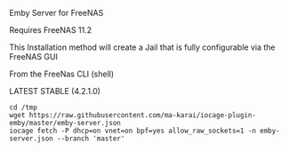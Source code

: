 Emby Server for FreeNAS

Requires FreeNAS 11.2

This Installation method will create a Jail that is fully configurable via the FreeNAS GUI

From the FreeNas CLI (shell)

LATEST STABLE (4.2.1.0)

    cd /tmp
    wget https://raw.githubusercontent.com/ma-karai/iocage-plugin-emby/master/emby-server.json
    iocage fetch -P dhcp=on vnet=on bpf=yes allow_raw_sockets=1 -n emby-server.json --branch 'master' 


